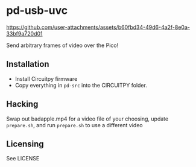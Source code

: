 # pd-usb-uvc


https://github.com/user-attachments/assets/b60fbd34-49d6-4a2f-8e0a-33bf9a720d01

Send arbitrary frames of video over the Pico!

## Installation

- Install Circuitpy firmware
- Copy everything in `pd-src` into the CIRCUITPY folder.

## Hacking

Swap out badapple.mp4 for a video file of your choosing, update `prepare.sh`, and run `prepare.sh` to use a different video

## Licensing

See LICENSE
